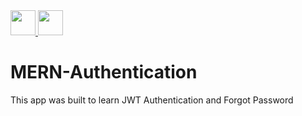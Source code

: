 <a href="#"> 
<img src="https://cdn-icons-png.flaticon.com/512/54/54476.png" width="40"  />  
</a> 
<a href="https://github.com/vincevise/techwondoe-frontend"> 
<img src="https://cdn-icons-png.flaticon.com/512/1251/1251009.png" width="40"/> 
</a>

# MERN-Authentication

This app was built to learn JWT Authentication and Forgot Password 
